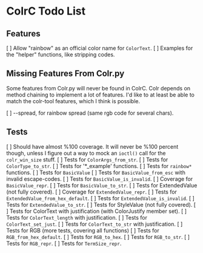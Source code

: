 # ColrC Todo List

## Features
[ ] Allow "rainbow" as an official color name for `ColorText`.
[ ] Examples for the "helper" functions, like stripping codes.

## Missing Features From Colr.py

Some features from Colr.py will never be found in ColrC. Colr depends on
method chaining to implement a lot of features. I'd like to at least be able
to match the colr-tool features, which I think is possible.

[ ] --spread, for rainbow spread (same rgb code for several chars).

## Tests
[ ] Should have almost %100 coverage.
    It will never be %100 percent though, unless I figure out a way to mock
    an `ioctl()` call for the `colr_win_size` stuff.
    [ ] Tests for `ColorArgs_from_str`.
    [ ] Tests for `ColorType_to_str`.
    [ ] Tests for '*_example' functions.
    [ ] Tests for `rainbow*` functions.
    [ ] Tests for `BasicValue`
        [ ] Tests for `BasicValue_from_esc` with invalid escape-codes.
        [ ] Tests for `BasicValue_is_invalid`.
        [ ] Coverage for `BasicValue_repr`.
        [ ] Tests for `BasicValue_to_str`.
    [ ] Tests for ExtendedValue (not fully covered).
        [ ] Coverage for `ExtendedValue_repr`.
        [ ] Tests for `ExtendedValue_from_hex_default`.
        [ ] Tests for `ExtendedValue_is_invalid`.
        [ ] Tests for `ExtendedValue_to_str`.
    [ ] Tests for StyleValue (not fully covered).
    [ ] Tests for ColorText with justification (with ColorJustify member set).
        [ ] Tests for `ColorText_length` with justification.
        [ ] Tests for `ColorText_set_just`.
        [ ] Tests for `ColorText_to_str` with justification.
    [ ] Tests for RGB (more tests, covering all functions)
        [ ] Tests for `RGB_from_hex_default`.
        [ ] Tests for `RGB_to_hex`.
        [ ] Tests for `RGB_to_str`.
        [ ] Tests for `RGB_repr`.
    [ ] Tests for `TermSize_repr`.

